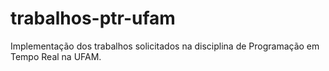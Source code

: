 # trabalhos-ptr-ufam
Implementação dos trabalhos solicitados na disciplina de Programação em Tempo Real na UFAM.
